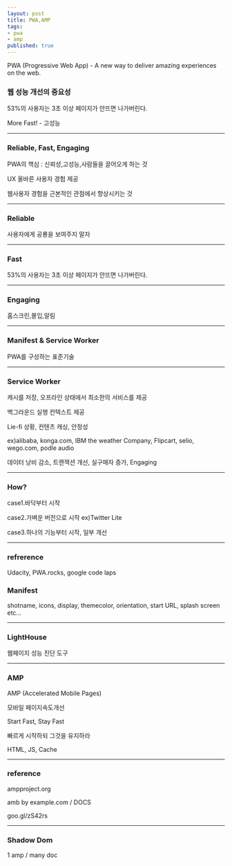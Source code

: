 ```yaml
---
layout: post
title: PWA,AMP
tags:
- pwa
- amp
published: true
---
```


PWA (Progressive Web App) - A new way to deliver amazing experiences on the web.


### 웹 성능 개선의 중요성 


53%의 사용자는 3초 이상 페이지가 안뜨면 나가버린다.

More Fast! - 고성능

---

### Reliable, Fast, Engaging

PWA의 핵심 : 신뢰성,고성능,사람들을 끌어오게 하는 것

UX 올바른 사용자 경험 제공

웹사용자 경험을 근본적인 관점에서 향상시키는 것

---

### Reliable

사용자에게 공룡을 보여주지 말자

---

### Fast

53%의 사용자는 3초 이상 페이지가 안뜨면 나가버린다.

---

### Engaging

홈스크린,몰입,알림


---

### Manifest & Service Worker

PWA를 구성하는 표준기술

---

### Service Worker

캐시를 저장, 오프라인 상태에서 최소한의 서비스를 제공

백그라운드 실행 컨텍스트 제공

Lie-fi 상황, 컨텐츠 캐싱, 안정성


ex)alibaba, konga.com, IBM the weather Company, Flipcart, selio, wego.com, podle audio

데이터 낭비 감소, 트랜잭션 개선, 실구매자 증가, Engaging

---

### How?

case1.바닥부터 시작

case2.가벼운 버전으로 시작 ex)Twitter Lite

case3.하나의 기능부터 시작, 일부 개선


---


### refrerence

Udacity, PWA.rocks, google code laps


### Manifest

shotname, icons, display, themecolor, orientation, start URL, splash screen etc...


---

### LightHouse

웹페이지 성능 진단 도구

---

### AMP

AMP (Accelerated Mobile Pages)

모바일 페이지속도개선

Start Fast, Stay Fast

빠르게 시작하되 그것을 유지하라

HTML, JS, Cache

---

### reference

ampproject.org

amb by example.com / DOCS

goo.gl/zS42rs

---

### Shadow Dom

1 amp / many doc



